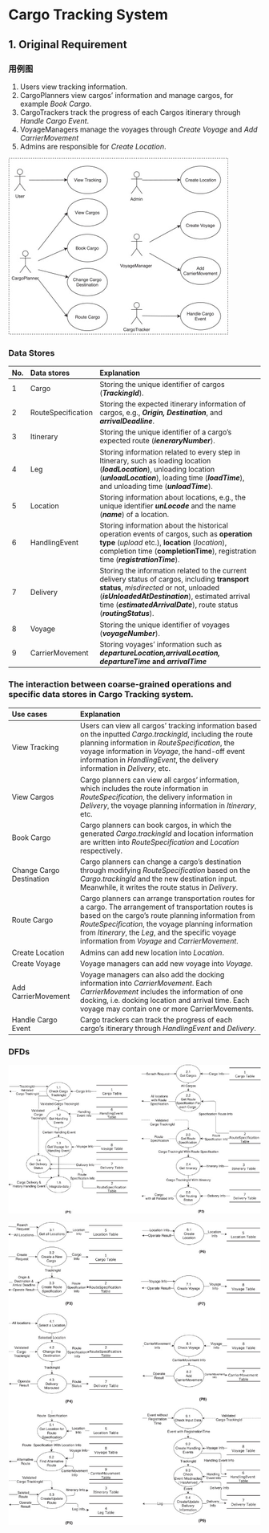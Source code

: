 # Cargo Tracking System

## 1. Original Requirement

### 用例图

1.  Users view tracking information.
2. CargoPlanners view cargos’ information and manage cargos, for example *Book Cargo*.
3. CargoTrackers track the progress of each Cargos itinerary through *Handle Cargo Event*.
4. VoyageManagers manage the voyages through *Create Voyage* and *Add CarrierMovement*
5. Admins are responsible for *Create Location*.

![用例图](README.assets/1-s2.0-S0164121219301475-gr6.jpg)

### Data Stores

| No.  | Data stores        | Explanation                                                  |
| :--- | :----------------- | :----------------------------------------------------------- |
| 1    | Cargo              | Storing the unique identifier of cargos (***TrackingId***).  |
| 2    | RouteSpecification | Storing the expected itinerary information of cargos, e.g., ***Origin, Destination***, and ***arrivalDeadline***. |
| 3    | Itinerary          | Storing the unique identifier of a cargo’s expected route (***ieneraryNumber***). |
| 4    | Leg                | Storing information related to every step in Itinerary, such as loading location (***loadLocation***), unloading location (***unloadLocation***), loading time (***loadTime***), and unloading time (***unloadTime***). |
| 5    | Location           | Storing information about locations, e.g., the unique identifier ***unLocode*** and the name (***name***) of a location. |
| 6    | HandlingEvent      | Storing information about the historical operation events of cargos, such as **operation type** (*upload* etc.), **location** (*location*), completion time (**completionTime**), registration time (***registrationTime***). |
| 7    | Delivery           | Storing the information related to the current delivery status of cargos, including **transport status**, *misdirected* or not, unloaded (***isUnloadedAtDestination***), estimated arrival time (***estimatedArrivalDate***), route status (***routingStatus***). |
| 8    | Voyage             | Storing the unique identifier of voyages (***voyageNumber***). |
| 9    | CarrierMovement    | Storing voyages’ information such as ***departureLocation,arrivalLocation, departureTime* and *arrivalTime*** |

### The interaction between coarse-grained operations and specific data stores in Cargo Tracking system.

| Use cases                | Explanation                                                  |
| :----------------------- | :----------------------------------------------------------- |
| View Tracking            | Users can view all cargos’ tracking information based on the inputted *Cargo.trackingId*, including the route planning information in *RouteSpecification*, the voyage information in *Voyage*, the hand-off event information in *HandlingEvent*, the delivery information in *Delivery*, etc. |
| View Cargos              | Cargo planners can view all cargos’ information, which includes the route information in *RouteSpecification*, the delivery information in *Delivery*, the voyage planning information in *Itinerary*, etc. |
| Book Cargo               | Cargo planners can book cargos, in which the generated *Cargo.trackingId* and location information are written into *RouteSpecification* and *Location* respectively. |
| Change Cargo Destination | Cargo planners can change a cargo’s destination through modifying *RouteSpecification* based on the *Cargo.trackingId* and the new destination input. Meanwhile, it writes the route status in *Delivery*. |
| Route Cargo              | Cargo planners can arrange transportation routes for a cargo. The arrangement of transportation routes is based on the cargo’s route planning information from *RouteSpecification*, the voyage planning information from *Itinerary*, the *Leg*, and the specific voyage information from *Voyage* and *CarrierMovement*. |
| Create Location          | Admins can add new location into *Location*.                 |
| Create Voyage            | Voyage managers can add new voyage into *Voyage*.            |
| Add CarrierMovement      | Voyage managers can also add the docking information into *CarrierMovement*. Each *CarrierMovement* includes the information of one docking, i.e. docking location and arrival time. Each voyage may contain one or more CarrierMovements. |
| Handle Cargo Event       | Cargo trackers can track the progress of each cargo’s itinerary through *HandlingEvent* and *Delivery*. |

### DFDs

![1-s2.0-S0164121219301475-gr8](README.assets/1-s2.0-S0164121219301475-gr8.jpg)

![1-s2.0-S0164121219301475-gr11](README.assets/1-s2.0-S0164121219301475-gr11.jpg)

